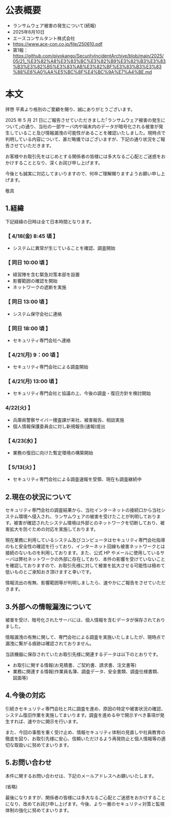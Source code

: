 # 公表概要
- ランサムウェア被害の発生について(続報) 
- 2025年6月10日
- エースコンサルタント株式会社
- https://www.ace-con.co.jp/file/250610.pdf
- 第1報：https://github.com/piyokango/SecurityIncidentArchive/blob/main/2025/05/21_%E3%82%A8%E3%83%BC%E3%82%B9%E3%82%B3%E3%83%B3%E3%82%B5%E3%83%AB%E3%82%BF%E3%83%B3%E3%83%88%E6%A0%AA%E5%BC%8F%E4%BC%9A%E7%A4%BE.md

# 本文
拝啓 平素より格別のご愛顧を賜り、誠にありがとうございます。

2025 年 5 月 21 日にご報告させていただきました｢ランサムウェア被害の発生について｣の通り、当社の一部サーバ内や端末内のデータが暗号化される被害が発生していること及び情報漏洩の可能性があることを確認いたしました。現時点で判明している内容について、甚だ略儀ではございますが、下記の通り状況をご報告させていただきます。

お客様やお取引先をはじめとする関係者の皆様には多大なるご心配とご迷惑をおかけすることとなり、深くお詫び申し上げます。

今後とも誠実に対応してまいりますので、何卒ご理解賜りますようお願い申し上げます。

敬具

## 1.経緯
下記経緯の日時は全て日本時間となります。

### 【 4/18(金) 8:45 頃 】
- システムに異常が生じていることを確認、調査開始
### 【 同日 10:00 頃 】
- 経営陣を含む緊急対策本部を設置
- 影響範囲の確認を開始
- ネットワークの遮断を実施
### 【 同日 13:00 頃 】
- システム保守会社に連絡
### 【 同日 18:00 頃 】
- セキュリティ専門会社へ連絡
### 【 4/21(月) 9：00 頃 】
- セキュリティ専門会社による調査開始
### 【 4/21(月) 13:00 頃 】
- セキュリティ専門会社と協議の上、今後の調査・復旧方針を検討開始
###  4/22(火) 】
- 兵庫県警察サイバー捜査課が来社、被害報告、相談実施
- 個人情報保護委員会に対し新規報告(速報)提出 
### 【 4/23(水) 】
- 業務の復旧に向けた暫定環境の構築開始
### 【 5/13(火) 】
- セキュリティ専門会社による調査速報を受領、現在も調査継続中

## 2.現在の状況について
セキュリティ専門会社の調査結果から、当社インターネットの接続口から当社システム環境へ侵入され、ランサムウェアの被害を受けたことが判明しております。被害が確認されたシステム環境は外部とのネットワークを切断しており、被害拡大を防ぐための対応を実施しております。

現在業務に利用しているシステム及びコンピュータはセキュリティ専門会社指導のもと安全性の確認を行っており、インターネット回線も被害ネットワークとは接続のないものを利用しております。また、公式 HP やメールに使用しているサーバは弊社ネットワークの外部に存在しており、本件の影響を受けていないことを確認しておりますので、お取引先様に対して被害を拡大させる可能性は極めて低いものとご承知おき頂けますと幸いです。

情報流出の有無、影響範囲等が判明しましたら、速やかにご報告をさせていただきます。

## 3.外部への情報漏洩について
被害を受け、暗号化されたサーバには、個人情報を含むデータが保存されておりました。

情報漏洩の有無に関して、専門会社による調査を実施いたしましたが、現時点で漏洩に繋がる痕跡は確認されておりません。

当該機器に保存されていたお取引先様に関連するデータは以下のとおりです。
- お取引に関する情報(お見積書、ご契約書、請求書、注文書等)
- 業務に関連する情報(作業員名簿、調査データ、安全書類、調査仕様書類、図面等)

## 4.今後の対応
引続きセキュリティ専門会社と共に調査を進め、原因の特定や被害状況の確認、システム復旧作業を実施してまいります。調査を進める中で開示すべき事項が発生すれば、速やかに開示を行います。

また、今回の事態を重く受け止め、情報セキュリティ体制の見直しや社員教育の徹底を図り、お取引先様に安心、信頼いただけるよう再発防止と個人情報等の適切な取扱いに努めてまいります。 

## 5.お問い合わせ
本件に関するお問い合わせは、下記のメールアドレスへお願いいたします。

(省略)

最後になりますが、関係者の皆様には多大なるご心配とご迷惑をおかけすることになり、改めてお詫び申し上げます。今後、より一層のセキュリティ対策と監視体制の強化に努めてまいります。 
